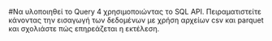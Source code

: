 #Να υλοποιηθεί το Query 4 χρησιμοποιώντας τo SQL API. Πειραματιστείτε κάνοντας την εισαγωγή των δεδομένων με χρήση αρχείων csv και parquet και σχολιάστε πώς επηρεάζεται η εκτέλεση. 
